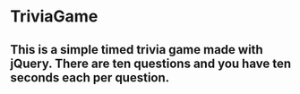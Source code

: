 # TriviaGame

## This is a simple timed trivia game made with jQuery. There are ten questions and you have ten seconds each per question.
